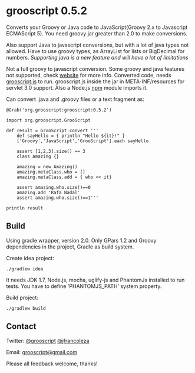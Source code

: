 grooscript 0.5.2
================

Converts your Groovy or Java code to JavaScript(Groovy 2.x to Javascript ECMAScript 5). You need groovy jar greater than 2.0 to make conversions.

Also support Java to javascript conversions, but with a lot of java types not allowed. Have to use groovy types, as ArrayList for lists or BigDecimal for numbers. *Supporting java is a new feature and will have a lot of limitations*

Not a full groovy to javascript conversion. Some groovy and java features not supported, check [website](http://grooscript.org) for more info. Converted code, needs [grooscript.js](https://github.com/chiquitinxx/grooscript/blob/master/src/main/resources/META-INF/resources/grooscript.js) to run. grooscript.js inside the jar in META-INF/resources for servlet 3.0 support. Also a Node.js [npm](http://www.npmjs.org/package/grooscript) module imports it.

Can convert .java and .groovy files or a text fragment as:

    @Grab('org.grooscript:grooscript:0.5.2')

    import org.grooscript.GrooScript

    def result = GrooScript.convert '''
        def sayHello = { println "Hello ${it}!" }
        ['Groovy','JavaScript','GrooScript'].each sayHello

        assert [1,2,3].size() == 3
        class Amazing {}

        amazing = new Amazing()
        amazing.metaClass.who = []
        amazing.metaClass.add = { who << it}

        assert amazing.who.size()==0
        amazing.add 'Rafa Nadal'
        assert amazing.who.size()==1'''

    println result

Build
-----
Using gradle wrapper, version 2.0. Only GPars 1.2 and Groovy dependencies in the project, Gradle as build system.

Create idea project:

    ./gradlew idea

It needs JDK 1.7, Node.js, mocha, uglify-js and PhantomJs installed to run tests. You have to define 'PHANTOMJS_PATH' system property.

Build project:

    ./gradlew build

Contact
-------

Twitter: [@grooscript](http://twitter.com/grooscript) [@jfrancoleza](http://twitter.com/jfrancoleza)

Email: <grooscript@gmail.com>

Please all feedback welcome, thanks!
